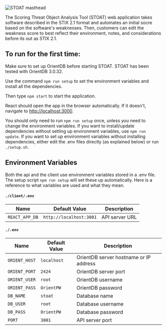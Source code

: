 ![STOAT masthead](https://d520git.inl.gov/quasar/vme/-/raw/caleb-work/stoat-react/client/public/stoat.png)

The Scoring Threat Object Analysis Tool (STOAT) web application takes software described in the STIX 2.1 format and automates an initial socre based on the software's weaknesses. 
Then, customers can edit the weakness score to best reflect their environment, notes, and considerations before its out as STIX 2.1.

## To run for the first time:

Make sure to set up OrientDB before starting STOAT. STOAT has been tested with OrientDB 3.0.32. 

Use the command `npm run setup` to set the environment variables and install all the dependencies.

Then type `npm start` to start the application.

React should open the app in the browser automatically. If it doesn't, navigate to [http://localhost:3000](http://localhost:3000).

You should only need to run `npm run setup` once, unless you need to change the environment variables. If you want to install/update dependencies without setting up environment variables, use `npm run update`. If you want to set up environment variables without installing dependencies, either edit the .env files directly (as explained below) or run `./setup.sh`.

## Environment Variables

Both the api and the client use environment variables stored in a .env file. The setup script `npm run setup` will set these up automatically. Here is a reference to what variables are used and what they mean.

#### `./client/.env`

| Name | Default Value | Description
| ------ | ------ | ------ |
| `REACT_APP_DB` | `http://localhost:3001` | API server URL |

#### `./.env`

| Name | Default Value | Description
| ------ | ------ | ------ |
| `ORIENT_HOST` | `localhost` | OrientDB server hostname or IP address |
| `ORIENT_PORT` | `2424` | OrientDB server port |
| `ORIENT_USER` | `root` | OrientDB username |
| `ORIENT_PASS` | `OrientPW` | OrientDB password |
| `DB_NAME` | `stoat` | Database name |
| `DB_USER` | `root` | Database username |
| `DB_PASS` | `OrientPW` | Database password |
| `PORT` | `3001` | API server port |
